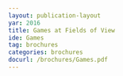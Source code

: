 ```yaml
---
layout: publication-layout
yar: 2016
title: Games at Fields of View
ide: Games
tag: brochures
categories: brochures
docurl: /brochures/Games.pdf
---
```

